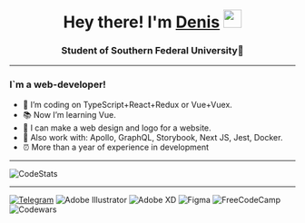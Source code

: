 <h1 align="center">Hey there! I'm <a href="https://t.me/DelinMoran" target="_blank">Denis</a>
<img src="https://github.com/blackcater/blackcater/raw/main/images/Hi.gif" height="32"/></h1>
<h3 align="center">Student of Southern Federal University🏢</h3>

___

### I`m a web-developer!
- :pushpin: I’m coding on TypeScript+React+Redux or Vue+Vuex.
- :books: Now I’m learning Vue.
- :art: I can make a web design and logo for a website.
- :hammer: Also work with: Apollo, GraphQL, Storybook, Next JS, Jest, Docker.
- :alarm_clock: More than a year of experience in development
___

<img alt="CodeStats" src="https://github-readme-stats-delinfix.vercel.app/api/top-langs/?username=DelinFix&layout=compact&theme=tokyonight" />

___

[![Telegram](https://img.shields.io/badge/Telegram-2CA5E0?style=for-the-badge&logo=telegram&logoColor=white)](https://t.me/DelinMoran)
![Adobe Illustrator](https://img.shields.io/badge/adobe%20illustrator-%23FF9A00.svg?style=for-the-badge&logo=adobe%20illustrator&logoColor=white)
![Adobe XD](https://img.shields.io/badge/Adobe%20XD-470137?style=for-the-badge&logo=Adobe%20XD&logoColor=#FF61F6)
![Figma](https://img.shields.io/badge/figma-%23F24E1E.svg?style=for-the-badge&logo=figma&logoColor=white)
![FreeCodeCamp](https://img.shields.io/badge/Freecodecamp-%23123.svg?&style=for-the-badge&logo=freecodecamp&logoColor=green)
![Codewars](https://img.shields.io/badge/Codewars-B1361E?style=for-the-badge&logo=codewars&logoColor=grey)
